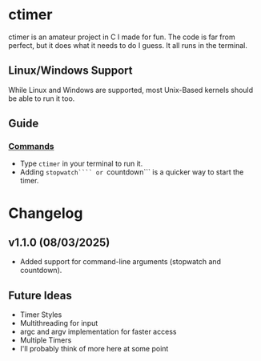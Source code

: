 # ctimer
ctimer is an amateur project in C I made for fun. The code is far from perfect, but it does what it needs to do I guess. It all runs in the terminal.



## Linux/Windows Support
While Linux and Windows are supported, most Unix-Based kernels should be able to run it too.

## Guide
### <ins>Commands</ins>
- Type ```ctimer``` in your terminal to run it.
- Adding ```stopwatch```` or ```countdown``` is a quicker way to start the timer.

# Changelog
## v1.1.0 (08/03/2025)
- Added support for command-line arguments (stopwatch and countdown).

## Future Ideas
- Timer Styles
- Multithreading for input
- argc and argv implementation for faster access
- Multiple Timers
- I'll probably think of more here at some point
